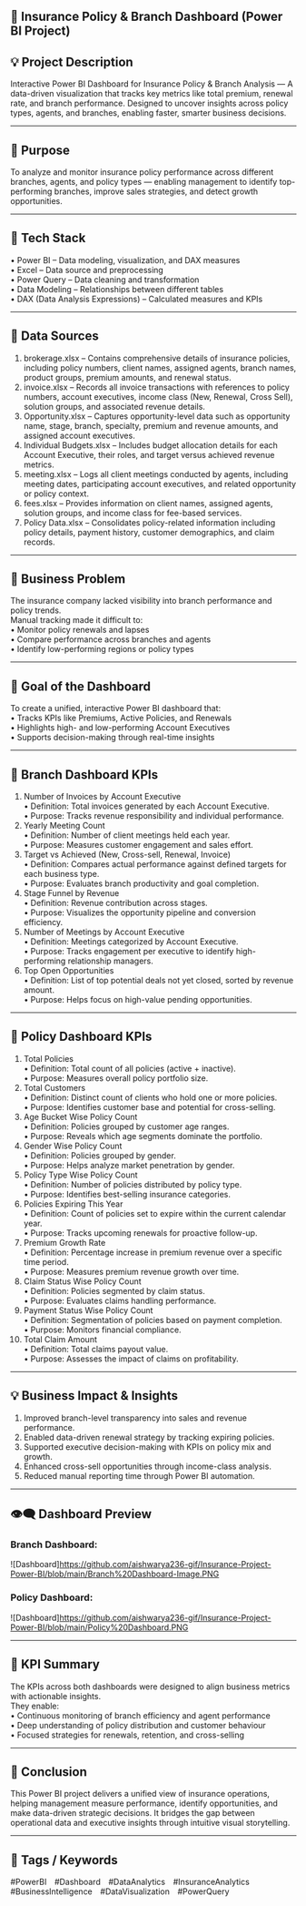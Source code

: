 ## 🧾 Insurance Policy & Branch Dashboard (Power BI Project)

## 💡 Project Description
Interactive Power BI Dashboard for Insurance Policy & Branch Analysis — A data-driven visualization that tracks key metrics like total premium, renewal rate, and branch performance. Designed to uncover insights across policy types, agents, and branches, enabling faster, smarter business decisions.
________________________________________
## 🎯 Purpose
To analyze and monitor insurance policy performance across different branches, agents, and policy types — enabling management to identify top-performing branches, improve sales strategies, and detect growth opportunities.
________________________________________
## 🧰 Tech Stack  
•	  Power BI – Data modeling, visualization, and DAX measures  
•	  Excel – Data source and preprocessing  
•	  Power Query – Data cleaning and transformation  
•	  Data Modeling – Relationships between different tables  
•	  DAX (Data Analysis Expressions) – Calculated measures and KPIs  
________________________________________
## 📂 Data Sources  
1.	brokerage.xlsx – Contains comprehensive details of insurance policies, including policy numbers, client names, assigned agents, branch names, product groups, premium amounts, and renewal status.  
2.	invoice.xlsx – Records all invoice transactions with references to policy numbers, account executives, income class (New, Renewal, Cross Sell), solution groups, and associated revenue details.  
3.	Opportunity.xlsx – Captures opportunity-level data such as opportunity name, stage, branch, specialty, premium and revenue amounts, and assigned account executives.  
4.	Individual Budgets.xlsx – Includes budget allocation details for each Account Executive, their roles, and target versus achieved revenue metrics.  
5.	meeting.xlsx – Logs all client meetings conducted by agents, including meeting dates, participating account executives, and related opportunity or policy context.  
6.	fees.xlsx – Provides information on client names, assigned agents, solution groups, and income class for fee-based services.  
7.	Policy Data.xlsx – Consolidates policy-related information including policy details, payment history, customer demographics, and claim records.  
________________________________________
## 💼 Business Problem  
The insurance company lacked visibility into branch performance and policy trends.  
Manual tracking made it difficult to:  
•  	Monitor policy renewals and lapses  
•  	Compare performance across branches and agents  
•	  Identify low-performing regions or policy types  
________________________________________
## 🎯 Goal of the Dashboard  
To create a unified, interactive Power BI dashboard that:  
•	Tracks KPIs like Premiums, Active Policies, and Renewals  
•	Highlights high- and low-performing Account Executives  
•	Supports decision-making through real-time insights  
________________________________________
## 🧩 Branch Dashboard KPIs  
1.	Number of Invoices by Account Executive  
•	Definition: Total invoices generated by each Account Executive.  
•	Purpose: Tracks revenue responsibility and individual performance.  
2.	Yearly Meeting Count  
•	Definition: Number of client meetings held each year.  
•	Purpose: Measures customer engagement and sales effort.  
3.	Target vs Achieved (New, Cross-sell, Renewal, Invoice)  
•	Definition: Compares actual performance against defined targets for each business type.  
•	Purpose: Evaluates branch productivity and goal completion.  
4.	Stage Funnel by Revenue  
•	Definition: Revenue contribution across stages.  
•	Purpose: Visualizes the opportunity pipeline and conversion efficiency.  
5.	Number of Meetings by Account Executive  
•	Definition: Meetings categorized by Account Executive.  
•	Purpose: Tracks engagement per executive to identify high-performing relationship managers.  
6.	Top Open Opportunities  
•	Definition: List of top potential deals not yet closed, sorted by revenue amount.  
•	Purpose: Helps focus on high-value pending opportunities.  
________________________________________
## 🧾 Policy Dashboard KPIs  
1.	Total Policies  
•  Definition: Total count of all policies (active + inactive).  
•  Purpose: Measures overall policy portfolio size.  
2.	Total Customers  
•  Definition: Distinct count of clients who hold one or more policies.  
•  Purpose: Identifies customer base and potential for cross-selling.  
3.	Age Bucket Wise Policy Count   
•  Definition: Policies grouped by customer age ranges.  
•  Purpose: Reveals which age segments dominate the portfolio.  
4.	Gender Wise Policy Count   
•  Definition: Policies grouped by gender.  
•  Purpose: Helps analyze market penetration by gender.  
5.	Policy Type Wise Policy Count  
•  Definition: Number of policies distributed by policy type.  
•  Purpose: Identifies best-selling insurance categories.  
7.	Policies Expiring This Year  
•  Definition: Count of policies set to expire within the current calendar year.  
•  Purpose: Tracks upcoming renewals for proactive follow-up.  
8.	Premium Growth Rate  
•  Definition: Percentage increase in premium revenue over a specific time period.  
•  Purpose: Measures premium revenue growth over time.  
9.	Claim Status Wise Policy Count  
•  Definition: Policies segmented by claim status.  
•  Purpose: Evaluates claims handling performance.  
10.	Payment Status Wise Policy Count   
•  Definition: Segmentation of policies based on payment completion.  
•  Purpose: Monitors financial compliance.  
11.	Total Claim Amount  
•  Definition: Total claims payout value.  
•  Purpose: Assesses the impact of claims on profitability.  

________________________________________
## 💡 Business Impact & Insights  
1. Improved branch-level transparency into sales and revenue performance.  
2. Enabled data-driven renewal strategy by tracking expiring policies.  
3. Supported executive decision-making with KPIs on policy mix and growth.  
4. Enhanced cross-sell opportunities through income-class analysis.  
5. Reduced manual reporting time through Power BI automation.  
________________________________________
## 👁️‍🗨️ Dashboard Preview  
### Branch Dashboard:  
![Dashboard]https://github.com/aishwarya236-gif/Insurance-Project-Power-BI/blob/main/Branch%20Dashboard-Image.PNG  


### Policy Dashboard:  
![Dashboard]https://github.com/aishwarya236-gif/Insurance-Project-Power-BI/blob/main/Policy%20Dashboard.PNG  

________________________________________
## 🧩 KPI Summary
The KPIs across both dashboards were designed to align business metrics with actionable insights.  
They enable:  
•	Continuous monitoring of branch efficiency and agent performance  
•	Deep understanding of policy distribution and customer behaviour  
•	Focused strategies for renewals, retention, and cross-selling  
________________________________________
## 🏁 Conclusion
This Power BI project delivers a unified view of insurance operations, helping management measure performance, identify opportunities, and make data-driven strategic decisions.
It bridges the gap between operational data and executive insights through intuitive visual storytelling.
________________________________________
## 🔖 Tags / Keywords
#PowerBI #Dashboard #DataAnalytics #InsuranceAnalytics #BusinessIntelligence #DataVisualization #PowerQuery

